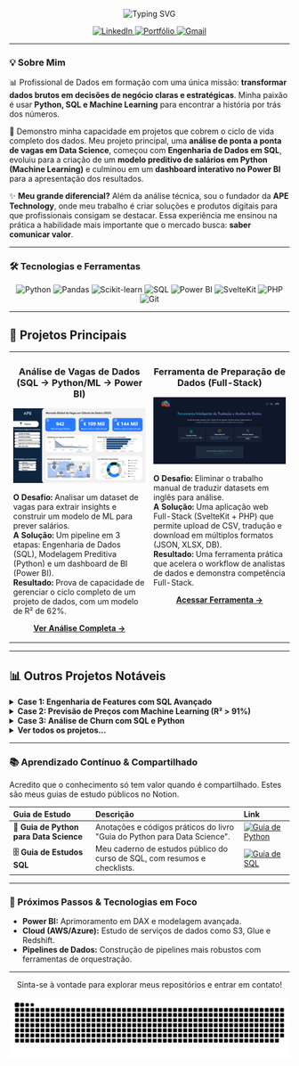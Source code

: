 <p align="center">
  <img src="https://readme-typing-svg.herokuapp.com?font=JetBrains+Mono&weight=700&size=28&duration=2500&pause=1000&color=3B82F6&center=true&vCenter=true&width=700&height=60&lines=Ol%C3%A1%2C+sou+o+Guilherme+Rodrigues!;Data+Analyst+em+Forma%C3%A7%C3%A3o;Dados+%26+Decis%C3%B5es+Estrat%C3%A9gicas" alt="Typing SVG">
</p>

<p align="center">
  <a href="https://www.linkedin.com/in/guilhrodrigues/" target="_blank">
    <img src="https://img.shields.io/badge/-LinkedIn-0A66C2?style=for-the-badge&logo=linkedin&logoColor=white" alt="LinkedIn">
  </a>
  <a href="https://guilherme.apetechnology.com.br/" target="_blank">
    <img src="https://img.shields.io/badge/-Portfólio-4169E1?style=for-the-badge&logo=react&logoColor=white" alt="Portfólio">
  </a>
  <a href="mailto:guilhermerar2005@gmail.com">
    <img src="https://img.shields.io/badge/-Gmail-D14836?style=for-the-badge&logo=gmail&logoColor=white" alt="Gmail">
  </a>
</p>

---

### 💡 Sobre Mim

📊 Profissional de Dados em formação com uma única missão: **transformar dados brutos em decisões de negócio claras e estratégicas**. Minha paixão é usar **Python, SQL e Machine Learning** para encontrar a história por trás dos números.

🚀 Demonstro minha capacidade em projetos que cobrem o ciclo de vida completo dos dados. Meu projeto principal, uma **análise de ponta a ponta de vagas em Data Science**, começou com **Engenharia de Dados em SQL**, evoluiu para a criação de um **modelo preditivo de salários em Python (Machine Learning)** e culminou em um **dashboard interativo no Power BI** para a apresentação dos resultados.

✨ **Meu grande diferencial?** Além da análise técnica, sou o fundador da **APE Technology**, onde meu trabalho é criar soluções e produtos digitais para que profissionais consigam se destacar. Essa experiência me ensinou na prática a habilidade mais importante que o mercado busca: **saber comunicar valor**.

---

### 🛠️ Tecnologias e Ferramentas

<p align="center">
  <img src="https://img.shields.io/badge/Python-3776AB?style=for-the-badge&logo=python&logoColor=white" alt="Python"/>
  <img src="https://img.shields.io/badge/Pandas-150458?style=for-the-badge&logo=pandas&logoColor=white" alt="Pandas"/>
  <img src="https://img.shields.io/badge/scikit--learn-F7931E?style=for-the-badge&logo=scikit-learn&logoColor=white" alt="Scikit-learn"/>
  <img src="https://img.shields.io/badge/SQL-4479A1?style=for-the-badge&logo=postgresql&logoColor=white" alt="SQL"/>
  <img src="https://img.shields.io/badge/Power%20BI-F2C811?style=for-the-badge&logo=powerbi&logoColor=black" alt="Power BI"/>
  <img src="https://img.shields.io/badge/Svelte-FF3E00?style=for-the-badge&logo=svelte&logoColor=white" alt="SvelteKit"/>
  <img src="https://img.shields.io/badge/PHP-777BB4?style=for-the-badge&logo=php&logoColor=white" alt="PHP"/>
  <img src="https://img.shields.io/badge/Git-E34F26?style=for-the-badge&logo=git&logoColor=white" alt="Git"/>
</p>

---

## 🚀 Projetos Principais

<table>
  <tr>
    <td width="50%" valign="top">
      <h3 align="center">Análise de Vagas de Dados<br>(SQL → Python/ML → Power BI)</h3>
      <p align="center">
        <a href="https://github.com/Guilh-Code/Analise-do-Mercado-de-Vagas-de-Ciencia-de-Dados-2025" target="_blank">
          <img src="Dashboard_Projeto_Vagas.png" alt="Dashboard do Projeto de Vagas em Data Science" width="100%">
        </a>
      </p>
      <p>
        <strong>O Desafio:</strong> Analisar um dataset de vagas para extrair insights e construir um modelo de ML para prever salários.<br>
        <strong>A Solução:</strong> Um pipeline em 3 etapas: Engenharia de Dados (SQL), Modelagem Preditiva (Python) e um dashboard de BI (Power BI).<br>
        <strong>Resultado:</strong> Prova de capacidade de gerenciar o ciclo completo de um projeto de dados, com um modelo de R² de 62%.
      </p>
      <p align="center">
        <a href="https://github.com/Guilh-Code/Analise-do-Mercado-de-Vagas-de-Ciencia-de-Dados-2025"><strong>Ver Análise Completa &rarr;</strong></a>
      </p>
    </td>
    <td width="50%" valign="top">
      <h3 align="center">Ferramenta de Preparação de Dados (Full-Stack)</h3>
      <p align="center">
        <a href="https://tradutor.apetechnology.com.br/" target="_blank">
          <img src="Inicio_Tradutor_DB.png" alt="Ferramenta de Tradução de Dados" width="100%">
        </a>
      </p>
      <p>
        <strong>O Desafio:</strong> Eliminar o trabalho manual de traduzir datasets em inglês para análise.<br>
        <strong>A Solução:</strong> Uma aplicação web Full-Stack (SvelteKit + PHP) que permite upload de CSV, tradução e download em múltiplos formatos (JSON, XLSX, DB).<br>
        <strong>Resultado:</strong> Uma ferramenta prática que acelera o workflow de analistas de dados e demonstra competência Full-Stack.
      </p>
      <p align="center">
        <a href="https://tradutor.apetechnology.com.br/"><strong>Acessar Ferramenta &rarr;</strong></a>
      </p>
    </td>
  </tr>
</table>

---

## 📊 Outros Projetos Notáveis

<details>
<summary><strong>Case 1: Engenharia de Features com SQL Avançado</strong></summary>
<br>

> * **O Desafio:** Transformar dados brutos em uma **Feature Store** otimizada para ML.
> * **A Solução:** Um pipeline ETL **100% em SQL**, usando **CTEs** e **Funções de Janela**.
> * **Resultado:** Uma tabela analítica de alta performance que **acelera o desenvolvimento de modelos preditivos**.
>
> <p>
>   <a href="https://github.com/Guilh-Code/Projeto-SQL-Preditivo-Engenharia-de-Features-para-Machine-Learning"><strong>Acessar Repositório &rarr;</strong></a> 
> </p>
</details>

<details>
<summary><strong>Case 2: Previsão de Preços com Machine Learning (R² > 91%)</strong></summary>
<br>

> * **O Desafio:** Desenvolver um modelo preditivo para estimar o preço de passagens aéreas.
> * **A Solução:** Um modelo de Regressão Linear em **Python/Scikit-learn** após EDA detalhada.
> * **Resultado:** Alta precisão **(R² > 91%)**, provando ser uma ferramenta eficaz para decisões estratégicas.
>  
> <p>
>   <a href="https://github.com/Guilh-Code/Previsao_do_preco_de_passagem_aerea"><strong>Acessar Repositório &rarr;</strong></a>
> </p>
</details>

<details>
<summary><strong>Case 3: Análise de Churn com SQL e Python</strong></summary>
<br>
 
> * **O Desafio:** Investigar o aumento de Churn em uma plataforma de streaming.
> * **A Solução:** Análise em duas etapas com **SQL** para exploração e **Python (Plotly)** para o storytelling visual.
> * **Resultado:** Identificação de um padrão de comportamento inesperado ('Binge and Bolt') e hipóteses acionáveis.
>
> <p>
>   <a href="https://github.com/Guilh-Code/Projeto-SQL-Python-Analise-de-Churn"><strong>Acessar Repositório &rarr;</strong></a> 
> </p>
</details>

<details>
<summary><strong>Ver todos os projetos...</strong></summary>
<br>
<p>
  <a href="https://github.com/Guilh-Code?tab=repositories"><strong>Acessar todos os repositórios &rarr;</strong></a> 
</p>
</details>

---

### 📚 Aprendizado Contínuo & Compartilhado

Acredito que o conhecimento só tem valor quando é compartilhado. Estes são meus guias de estudo públicos no Notion.

| Guia de Estudo | Descrição | Link |
| :--- | :--- | :--- |
| **🐍 Guia de Python para Data Science** | Anotações e códigos práticos do livro "Guia do Python para Data Science". | <a href="https://www.notion.so/guia-sql/Guia-do-Python-para-Data-Science-Anota-es-e-Pr-tica-26568acb257d805caca5d5d0163235b8?source=copy_link" target="_blank"><img src="https://img.shields.io/badge/-Acessar%20no%20Notion-000000?style=flat-square&logo=notion&logoColor=white" alt="Guia de Python"></a> |
| **🗄️ Guia de Estudos SQL** | Meu caderno de estudos público do curso de SQL, com resumos e checklists. | <a href="https://guia-sql.notion.site/Guia-de-Estudos-SQL-Teoria-e-Pr-tica-26968acb257d80d8a7eed9da9b7a213d" target="_blank"><img src="https://img.shields.io/badge/-Acessar%20no%20Notion-000000?style=flat-square&logo=notion&logoColor=white" alt="Guia de SQL"></a> |

---

### 🚀 Próximos Passos & Tecnologias em Foco

- **Power BI:** Aprimoramento em DAX e modelagem avançada.
- **Cloud (AWS/Azure):** Estudo de serviços de dados como S3, Glue e Redshift.
- **Pipelines de Dados:** Construção de pipelines mais robustos com ferramentas de orquestração.

---
<p align="center">
  Sinta-se à vontade para explorar meus repositórios e entrar em contato!
</p>

<p align="center">
  <img src="https://github.com/guilh-code/guilh-code/blob/output/github-snake.svg" alt="Snake animation" />
</p>